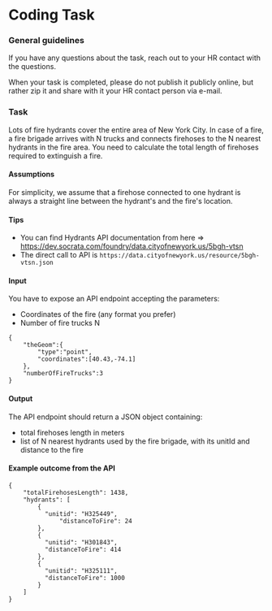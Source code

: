 # Coding Task

### General guidelines

If you have any questions about the task, reach out to your HR contact with the questions.

When your task is completed, please do not publish it publicly online, but rather zip it and share with it your HR contact person via e-mail.

### Task

Lots of fire hydrants cover the entire area of New York City. 
In case of a fire, a fire brigade arrives with N trucks and connects firehoses to the N nearest hydrants in the fire area. 
You need to calculate the total length of firehoses required to extinguish a fire.


#### Assumptions

For simplicity, we assume that a firehose connected to one hydrant is always a straight line between the hydrant's and the fire's location.
    
#### Tips

- You can find Hydrants API documentation from here => https://dev.socrata.com/foundry/data.cityofnewyork.us/5bgh-vtsn
- The direct call to API is `https://data.cityofnewyork.us/resource/5bgh-vtsn.json`

#### Input

You have to expose an API endpoint accepting the parameters: 
- Coordinates of the fire (any format you prefer)
- Number of fire trucks N

```input json example
{
    "theGeom":{
        "type":"point",
        "coordinates":[40.43,-74.1]
    },
    "numberOfFireTrucks":3
}   
```

#### Output

The API endpoint should return a JSON object containing:
- total firehoses length in meters
- list of N nearest hydrants used by the fire brigade, with its unitId and distance to the fire
   
#### Example outcome from the API
 
```output json example
{
    "totalFirehosesLength": 1438,
    "hydrants": [
        {
          "unitid": "H325449",
              "distanceToFire": 24
        },        
        {
          "unitid": "H301843",
          "distanceToFire": 414
        },        
        {
          "unitid": "H325111",
          "distanceToFire": 1000
        }
    ] 
}
```
